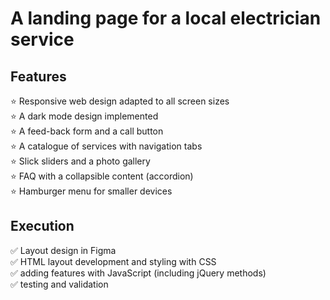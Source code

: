 # A landing page for a local electrician service

## Features 

:star: Responsive web design adapted to all screen sizes  
:star: A dark mode design implemented  
:star: A feed-back form and a call button  
:star: A catalogue of services with navigation tabs  
:star: Slick sliders and a photo gallery  
:star: FAQ with a collapsible content (accordion)  
:star: Hamburger menu for smaller devices  

## Execution

:white_check_mark: Layout design in Figma  
:white_check_mark: HTML layout development and styling with CSS  
:white_check_mark: adding features with JavaScript (including jQuery methods)  
:white_check_mark: testing and validation  




